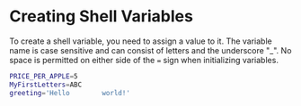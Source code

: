 # Creating Shell Variables

To create a shell variable, you need to assign a value to it. The variable name is case sensitive and can consist of letters and the underscore "\_". No space is permitted on either side of the `=` sign when initializing variables.

```bash
PRICE_PER_APPLE=5
MyFirstLetters=ABC
greeting='Hello        world!'
```
